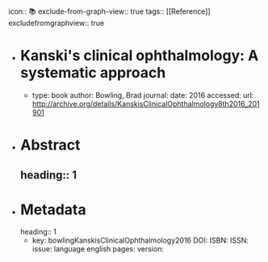 icon:: 📚
exclude-from-graph-view:: true
tags:: [[Reference]]
excludefromgraphview:: true

- # Kanski's clinical ophthalmology: A systematic approach
	- type: book
	  author: Bowling, Brad
	  journal: 
	  date: 2016
	  accessed: 
	  url: http://archive.org/details/KanskisClinicalOphthalmology8th2016_201901
- # Abstract
  heading:: 1
	-
- # Metadata
  heading:: 1
	- key: bowlingKanskisClinicalOphthalmology2016
	  DOI: 
	  ISBN: 
	  ISSN: 
	  issue: 
	  language english
	  pages: 
	  version: